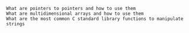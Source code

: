 
    What are pointers to pointers and how to use them
    What are multidimensional arrays and how to use them
    What are the most common C standard library functions to manipulate strings
